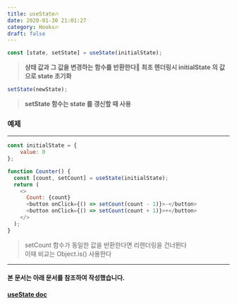 ```yaml
---
title: useState🔥
date: 2020-01-30 21:01:27
category: Hooks🔥
draft: false
---
```


```js
const [state, setState] = useState(initialState);
```
>**상태 값과 그 값을 변경하는 함수를 반환한다🍎 최초 렌더링시 initialState 의 값으로 state 초기화**
```js
setState(newState);
```
> **setState 함수는 state 를 갱신할 때 사용**
### 예제
---
```js
const initialState = {
	value: 0
};

function Counter() {
  const [count, setCount] = useState(initialState);
  return (
    <>
      Count: {count}
      <button onClick={() => setCount(count - 1)}>-</button>
      <button onClick={() => setCount(count + 1)}>+</button>
    </>
  );
}
```
> setCount 함수가 동일한 값을 반환한다면 리렌더링을 건너뛴다  
이때 비교는 Object.is() 사용한다
***
#### 본 문서는 아래 문서를 참조하여 작성했습니다.
#### [useState doc](https://ko.reactjs.org/docs/hooks-reference.html#usestate "useState doc link")